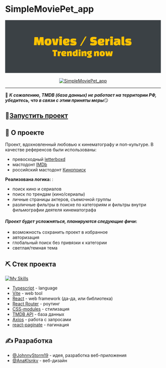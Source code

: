 # SimpleMoviePet_app
<p align="center">
  <a href="" rel="noopener">
 <img src="./public/main-page.png" alt="Project logo"></a>
</p>

<div align="center">

[![SimpleMoviePet_app](https://github.com/JohnnyStorm19/pet_SimpleMovieApp/actions/workflows/web.yml/badge.svg)](https://github.com/JohnnyStorm19/pet_SimpleMovieApp/actions/workflows/web.yml)

</div>

---
📛 ***К сожалению, TMDB (база данных) не работает на территории РФ, убедитесь, что в связи с этим приняты меры***😏
## 🚀[Запустить проект](https://pet-simple-movie-app.vercel.app/)


## 🧐 О проекте <a name = "about"></a>
Проект, вдохновленный любовью к кинематографу и поп-культуре. В качестве референсов были использованы: 
- превосходный [letterboxd](https://letterboxd.com/)
- мастодонт [IMDb](https://www.imdb.com/)
- российский мастодонт [Кинопоиск](https://www.kinopoisk.ru/)

<strong>Реализована логика: </strong>: 
- поиск кино и сериалов
- поиск по трендам (кино/сериалы)
- личные страницы актеров, съемочной группы
- различные фильтры в поиске по категориям и фильтры внутри фильмографии деятеля кинематографа
  
#### ***Проект будет усложняться, планируются следующие фичи***:
- возможность сохранить проект в избранное
- авторизация
- глобальный поиск без привязки к категории
- светлая/темная тема

## ⛏️ Стек проекта <a name = "built_using"></a>
[![My Skills](https://skillicons.dev/icons?i=ts,vite,react,css)](https://skillicons.dev)
- [Typescript](https://redux-toolkit.js.org/) - language
- [Vite](https://react.dev/) - web tool
- [React](https://react.dev/) - web framework (да-да, или библиотека)
- [React Router](https://reactrouter.com/en/main) - роутинг
- [CSS-modules](https://tailwindcss.com/) - стилизация
- [TMDB API](https://developer.themoviedb.org/docs/getting-started) - база данных
- [Axios](https://axios-http.com/ru/docs/intro) - работа с запросами
- [react-paginate](https://www.npmjs.com/package/react-paginate) - пагинация

## ✍️ Разработка <a name = "authors"></a>
- [@JohnnyStorm19](https://github.com/JohnnyStorm19) - идея, разработка веб-приложения
- [@AnaKlsnkv](https://t.me/AnaKlsnkv) - веб-дизайн
